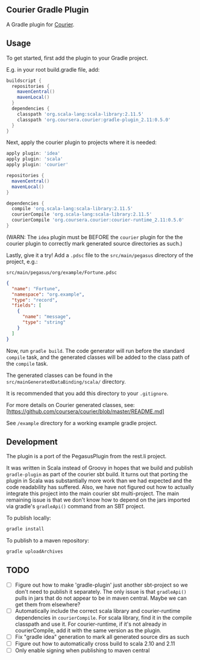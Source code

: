 Courier Gradle Plugin
---------------------

A Gradle plugin for [Courier](https://github.com/coursera/courier).

Usage
-----

To get started, first add the plugin to your Gradle project.


E.g. in your root build.gradle file, add:

```groovy
buildscript {
  repositories {
    mavenCentral()
    mavenLocal()
  }
  dependencies {
    classpath 'org.scala-lang:scala-library:2.11.5'
    classpath 'org.coursera.courier:gradle-plugin_2.11:0.5.0'
  }
}
```

Next, apply the courier plugin to projects where it is needed:

```groovy
apply plugin: 'idea'
apply plugin: 'scala'
apply plugin: 'courier'

repositories {
  mavenCentral()
  mavenLocal()
}

dependencies {
  compile 'org.scala-lang:scala-library:2.11.5'
  courierCompile 'org.scala-lang:scala-library:2.11.5'
  courierCompile 'org.coursera.courier:courier-runtime_2.11:0.5.0'
}
```

(WARN: The `idea` plugin must be BEFORE the `courier` plugin for the the courier plugin to correctly
mark generated source directories as such.)

Lastly, give it a try! Add a `.pdsc` file to the `src/main/pegasus` directory of the project, e.g.:

`src/main/pegasus/org/example/Fortune.pdsc`

```json
{
  "name": "Fortune",
  "namespace": "org.example",
  "type": "record",
  "fields": [
    {
      "name": "message",
      "type": "string"
    }
  ]
}
```

Now, run `gradle build`. The code generator will run before the standard `compile` task, and the
generated classes will be added to the class path of the `compile` task.

The generated classes can be found in the `src/mainGeneratedDataBinding/scala/` directory.

It is recommended that you add this directory to your `.gitignore`.

For more details on Courier generated classes, see:
[https://github.com/coursera/courier/blob/master/README.md]

See `/example` directory for a working example gradle project.

Development
-----------

The plugin is a port of the PegasusPlugin from the rest.li project.

It was written in Scala instead of Groovy in hopes that we build and publish `gradle-plugin`
as part of the courier sbt build.  It turns out that porting the plugin in Scala was substantially
more work than we had expected and the code readability has suffered.  Also, we have not figured
out how to actually integrate this project into the main courier sbt multi-project. The main
remaining issue is that we don't know how to depend on the jars imported via gradle's `gradleApi()`
command from an SBT project.

To publish locally:

```sh
gradle install
```

To publish to a maven repository:

```sh
gradle uploadArchives
```

TODO
----

* [ ] Figure out how to make 'gradle-plugin' just another sbt-project so we don't need to publish
      it separately.  The only issue is that `gradleApi()` pulls in jars that do not appear to be
      in maven central.  Maybe we can get them from elsewhere?
* [ ] Automatically include the correct scala library and courier-runtime dependencies in `courierCompile`.
      For scala library, find it in the compile classpath and use it.
      For courier-runtime, if it's not already in courierCompile, add it with the same version as the plugin.
* [ ] Fix "gradle idea" generation to mark all generated source dirs as such
* [ ] Figure out how to automatically cross build to scala 2.10 and 2.11
* [ ] Only enable signing when publishing to maven central
